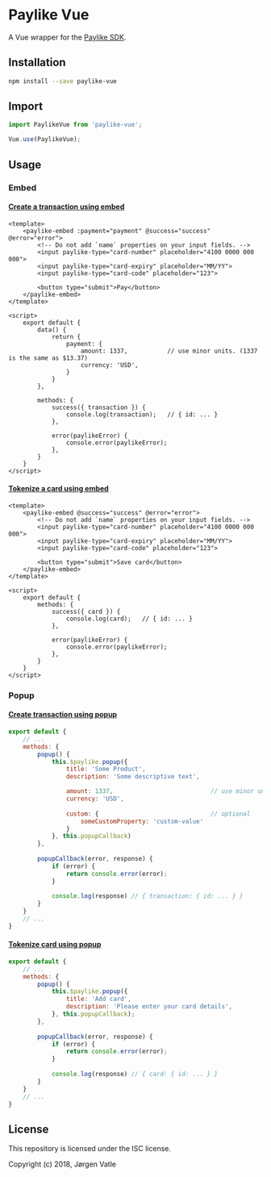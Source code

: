 # Paylike Vue
A Vue wrapper for the [Paylike SDK](https://github.com/paylike/sdk).

## Installation
```bash
npm install --save paylike-vue
```

## Import
```js
import PaylikeVue from 'paylike-vue';

Vue.use(PaylikeVue);
```

## Usage

### Embed

#### [Create a transaction using embed](https://github.com/paylike/sdk#embedded-form-for-transactions)
```vue
<template>
    <paylike-embed :payment="payment" @success="success" @error="error">
        <!-- Do not add `name` properties on your input fields. -->
        <input paylike-type="card-number" placeholder="4100 0000 000 000">
        <input paylike-type="card-expiry" placeholder="MM/YY">
        <input paylike-type="card-code" placeholder="123">
        
        <button type="submit">Pay</button>
    </paylike-embed>
</template>

<script>
    export default {
        data() {
            return {
                payment: {
                    amount: 1337,           // use minor units. (1337 is the same as $13.37)
                    currency: 'USD',
                }
            }
        },
        
        methods: {
            success({ transaction }) {
                console.log(transaction);   // { id: ... }
            },
            
            error(paylikeError) {
                console.error(paylikeError);
            },
        }
    }
</script>
```

#### [Tokenize a card using embed](https://github.com/paylike/sdk#embedded-form-for-tokenization)
```vue
<template>
    <paylike-embed @success="success" @error="error">
        <!-- Do not add `name` properties on your input fields. -->
        <input paylike-type="card-number" placeholder="4100 0000 000 000">
        <input paylike-type="card-expiry" placeholder="MM/YY">
        <input paylike-type="card-code" placeholder="123">
        
        <button type="submit">Save card</button>
    </paylike-embed>
</template>

<script>
    export default {
        methods: {
            success({ card }) {
                console.log(card);   // { id: ... }
            },
            
            error(paylikeError) {
                console.error(paylikeError);
            },
        }
    }
</script>
```

### Popup

#### [Create transaction using popup](https://github.com/paylike/sdk#popup-for-a-transaction)
```js
export default {
    // ...
    methods: {
        popup() {
            this.$paylike.popup({
                title: 'Some Product',
                description: 'Some descriptive text',

                amount: 1337,                           // use minor units. (1337 is the same as $13.37)
                currency: 'USD',
                
                custom: {                               // optional
                    someCustomProperty: 'custom-value'
                }
            }, this.popupCallback)
        },
        
        popupCallback(error, response) {
            if (error) {
                return console.error(error);
            }
            
            console.log(response) // { transaction: { id: ... } }
        }
    }
    // ...
}
```

#### [Tokenize card using popup](https://github.com/paylike/sdk#popup-to-save-tokenize-a-card-for-later-use)
```js
export default {
    // ...
    methods: {
        popup() {
            this.$paylike.popup({
                title: 'Add card',
                description: 'Please enter your card details',
            }, this.popupCallback);
        },
        
        popupCallback(error, response) {
            if (error) {
                return console.error(error);
            }
            
            console.log(response) // { card: { id: ... } }
        }
    }
    // ...
}
```

## License
This repository is licensed under the ISC license.

Copyright (c) 2018, Jørgen Vatle